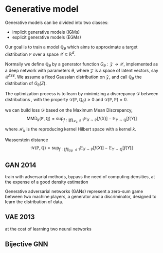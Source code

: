# Generative model

Generative models can be divided into two classes:

- implicit generative models (IGMs)
- explicit generative models (EGMs)



Our goal is to train a model $\mathbb{Q}_{\theta}$ which aims to approximate a target distribution $\mathbb{P}$ over a space $\mathcal{X} \subseteq \mathbb{R}^{d}$.

Normally we define $\mathbb{Q}_{\theta}$ by a generator function $G_{\theta}: \mathcal{Z} \rightarrow \mathcal{X}$, implemented as a deep network with parameters $\theta$, where $\mathcal{Z}$ is a space of latent vectors, say $\mathcal{R}^{128}$. We assume a fixed Gaussian distribution on $\mathcal{Z}$, and call $\mathbb{Q}_{\theta}$ the distribution of $G_{\theta}(Z)$. 

The optimization process is to learn by minimizing a discrepancy $\mathcal{D}$ between distributions , with the property $\mathcal{D}(\mathbb{P}, \mathbb{Q}_{\theta}) \geq 0$ and $\mathcal{D}(\mathbb{P}, \mathbb{P})=0$.



we can build loss $\mathcal{D}$ based on the Maximum Mean Discrepancy,
$$
\operatorname{MMD}_{k}(\mathbb{P}, \mathbb{Q})=\sup _{f:\|f\|_{\mathcal{H}_{k}} \leq 1} \mathbb{E}_{X \sim \mathbb{P}}[f(X)]-\mathbb{E}_{Y \sim \mathbb{Q}}[f(Y)]
$$
where $\mathcal{H}_k$ is the reproducing kernel Hilbert space with a kernel $k$.





Wasserstein distance
$$
\mathcal{W}(\mathbb{P}, \mathbb{Q})=\sup _{f:\|f\|_{\text {Lip }} \leq 1} \mathbb{E}_{X \sim \mathbb{P}}[f(X)]-\mathbb{E}_{Y \sim \mathbb{Q}}[f(Y)]
$$








## GAN 2014

train with adversarial methods, bypass the need of computing densities, at the expense of a good density estimation

Generative adversarial networks (GANs) represent a zero-sum game between two machine players, a generator and a discriminator, designed to learn the distribution of data.



## VAE 2013

at the cost of learning two neural networks



## Bijective GNN

